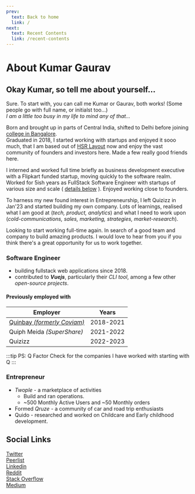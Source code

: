 ```yaml
---
prev: 
  text: Back to home
  link: /
next: 
  text: Recent Contents
  link: /recent-contents
---
```


# About Kumar Gaurav

## Okay Kumar, so tell me about yourself...

Sure. To start with, you can call me Kumar or Gaurav, both works! (Some people go with full name, or initialst too...)  
*I am a little too busy in my life to mind any of that...*

Born and brought up in parts of Central India, shifted to Delhi before joining [college in Bangalore](https://www.msrit.edu/).  
Graduated in 2018, I started working with startups and enjoyed it sooo much, that I am based out of [HSR Layout](/hsr-layout) now and enjoy the vast community of founders and investors here. Made a few really good friends here.

I interned and worked full time briefly as business development executive with a Flipkart funded startup, moving quickly to the software realm. Worked for 5ish years as FullStack Software Engineer with startups of various size and scale ( [details below](/about-kumar-gaurav.html#software-engineer) ). Enjoyed working close to founders.

To harness my new found interest in Entrepreneurship, I left Quizizz in Jan'23 and started building my own company. Lots of learnings, realised what I am good at (*tech, product, analytics*) and what I need to work upon (*cold-communications, sales, marketing, strategies, market-research*).

Looking to start working full-time again. In search of a good team and company to build amazing products.
I would love to hear from you if you think there's a great opportunity for us to work together.

### Software Engineer

- building fullstack web applications since 2018.
- contributed to ***Vuejs***, particularly their *CLI tool*, among a few other *open-source projects*.

#### Previously employed with

| Employer                                           | Years     |
|----------------------------------------------------|:---------:|
| [Quinbay *(formerly Coviam)*](https://quinbay.com) | 2018-2021 |
| Quiph Meida *(SuperShare)*                         | 2021-2022 |
| Quizizz                                            | 2022-2023 |

:::tip PS: Q Factor
Check for the companies I have worked with starting with Q
:::

### Entrepreneur

- *Twople* - a marketplace of activities
  - Build and ran operations.
  - ~500 Monthly Active Users and ~50 Monthly orders
- Formed *Qruze* - a community of car and road trip enthusiasts
- Quido - researched and worked on Childcare and Early childhood development.

## Social Links

[Twitter](https://twitter.com/7qruzer)  
[Peerlist](https://peerlist.com/kumargaurav)  
[Linkedin](https://linkedin.com/in/heykumargaurav)  
[Reddit](https://reddit.com/u/ikmrgrv)  
[Stack Overflow](https://stackoverflow.com/users/6512858/kumar-gaurav)  
[Medium](https://medium.com/@ikumargaurav)
